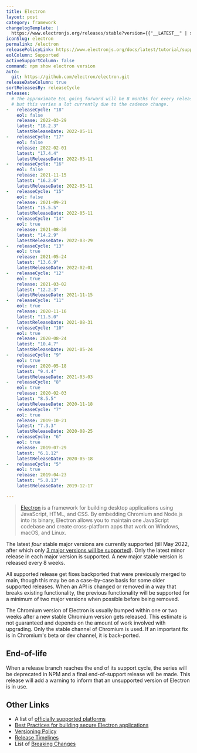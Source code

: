 ```yaml
---
title: Electron
layout: post
category: framework
changelogTemplate: |
  https://www.electronjs.org/releases/stable?version={{"__LATEST__" | split:'.' | first}}#__LATEST__
iconSlug: electron
permalink: /electron
releasePolicyLink: https://www.electronjs.org/docs/latest/tutorial/support
eolColumn: Supported
activeSupportColumn: false
command: npm show electron version
auto:
  git: https://github.com/electron/electron.git
releaseDateColumn: true
sortReleasesBy: releaseCycle
releases:
  # The approximate EoL going forward will be 8 months for every release
  # but this varies a lot currently due to the cadence change.
-   releaseCycle: "18"
    eol: false
    release: 2022-03-29
    latest: "18.2.3"
    latestReleaseDate: 2022-05-11
-   releaseCycle: "17"
    eol: false
    release: 2022-02-01
    latest: "17.4.4"
    latestReleaseDate: 2022-05-11
-   releaseCycle: "16"
    eol: false
    release: 2021-11-15
    latest: "16.2.6"
    latestReleaseDate: 2022-05-11
-   releaseCycle: "15"
    eol: false
    release: 2021-09-21
    latest: "15.5.5"
    latestReleaseDate: 2022-05-11
-   releaseCycle: "14"
    eol: true
    release: 2021-08-30
    latest: "14.2.9"
    latestReleaseDate: 2022-03-29
-   releaseCycle: "13"
    eol: true
    release: 2021-05-24
    latest: "13.6.9"
    latestReleaseDate: 2022-02-01
-   releaseCycle: "12"
    eol: true
    release: 2021-03-02
    latest: "12.2.3"
    latestReleaseDate: 2021-11-15
-   releaseCycle: "11"
    eol: true
    release: 2020-11-16
    latest: "11.5.0"
    latestReleaseDate: 2021-08-31
-   releaseCycle: "10"
    eol: true
    release: 2020-08-24
    latest: "10.4.7"
    latestReleaseDate: 2021-05-24
-   releaseCycle: "9"
    eol: true
    release: 2020-05-18
    latest: "9.4.4"
    latestReleaseDate: 2021-03-03
-   releaseCycle: "8"
    eol: true
    release: 2020-02-03
    latest: "8.5.5"
    latestReleaseDate: 2020-11-18
-   releaseCycle: "7"
    eol: true
    release: 2019-10-21
    latest: "7.3.3"
    latestReleaseDate: 2020-08-25
-   releaseCycle: "6"
    eol: true
    release: 2019-07-29
    latest: "6.1.12"
    latestReleaseDate: 2020-05-18
-   releaseCycle: "5"
    eol: true
    release: 2019-04-23
    latest: "5.0.13"
    latestReleaseDate: 2019-12-17

---
```


> [Electron](https://www.electronjs.org/) is a framework for building desktop applications using JavaScript, HTML, and CSS. By embedding Chromium and Node.js into its binary, Electron allows you to maintain one JavaScript codebase and create cross-platform apps that work on Windows, macOS, and Linux.

The latest _four_ stable major versions are currently supported (till May 2022, after which only [3 major versions will be supported](https://www.electronjs.org/blog/8-week-cadence)). Only the latest minor release in each major version is supported. A new major stable version is released every 8 weeks.

All supported release get fixes backported that were previously merged to main, though this may be on a case-by-case basis for some older supported releases. When an API is changed or removed in a way that breaks existing functionality, the previous functionality will be supported for a minimum of two major versions when possible before being removed.

The Chromium version of Electron is usually bumped within one or two weeks after a new stable Chromium version gets released. This estimate is not guaranteed and depends on the amount of work involved with upgrading. Only the stable channel of Chromium is used. If an important fix is in Chromium's beta or dev channel, it is back-ported.

## End-of-life

When a release branch reaches the end of its support cycle, the series will be deprecated in NPM and a final end-of-support release will be made. This release will add a warning to inform that an unsupported version of Electron is in use.

## Other Links

- A list of [officially supported platforms][platforms]
- [Best Practices for building secure Electron applications](https://www.electronjs.org/docs/latest/)
- [Versioning Policy](https://www.electronjs.org/docs/latest/tutorial/electron-versioning)
- [Release Timelines](https://www.electronjs.org/docs/latest/tutorial/electron-timelines)
- List of [Breaking Changes](https://www.electronjs.org/docs/latest/breaking-changes)

[platforms]: https://www.electronjs.org/docs/latest/tutorial/support#supported-platforms
